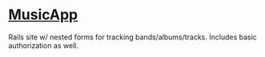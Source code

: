 # [MusicApp](http://fast-badlands-5777.herokuapp.com/)

Rails site w/ nested forms for tracking bands/albums/tracks. Includes basic authorization as well.